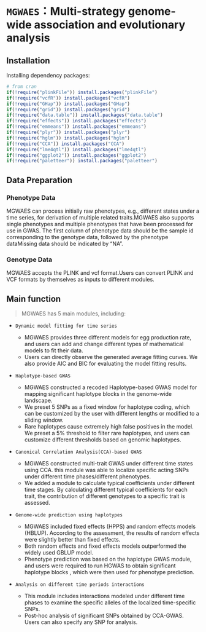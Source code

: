 # `MGWAES`：Multi-strategy genome-wide association and evolutionary analysis
## Installation

Installing dependency packages:

```R
# from cran
if(!require("plinkFile")) install.packages("plinkFile")
if(!require("vcfR")) install.packages("vcfR")
if(!require("GHap")) install.packages("GHap")
if(!require("grid")) install.packages("grid")
if(!require("data.table")) install.packages("data.table")
if(!require("effects")) install.packages("effects")
if(!require("emmeans")) install.packages("emmeans")
if(!require("plyr")) install.packages("plyr")
if(!require("hglm")) install.packages("hglm")
if(!require("CCA")) install.packages("CCA")
if(!require("lme4qtl")) install.packages("lme4qtl")
if(!require("ggplot2")) install.packages("ggplot2")
if(!require("paletteer")) install.packages("paletteer")
```


Data Preparation
-------


### Phenotype Data

MGWAES can process initially raw phenotypes, e.g., different states under a time series, for derivation of multiple related traits.MGWAES also supports single phenotypes and multiple phenotypes that have been processed for use in GWAS. The first column of phenotype data should be the sample id corresponding to the genotype data, followed by the phenotype dataMissing data should be indicated by “NA”. 


### Genotype Data

MGWAES accepts the PLINK and vcf format.Users can convert PLINK and VCF formats by themselves as inputs to different modules.

## Main function

> MGWAES has 5 main modules, including:

- `Dynamic model fitting for time series`
  - MGWAES provides three different models for egg production rate, and users can add and change different types of mathematical models to fit their data.
  - Users can directly observe the generated average fitting curves. We also provide AIC and BIC for evaluating the model fitting results.
    
- `Haplotype-based GWAS`
  - MGWAES constructed a recoded Haplotype-based GWAS model for mapping significant haplotype blocks in the genome-wide landscape.
  - We preset 5 SNPs as a fixed window for haplotype coding, which can be customized by the user with different lengths or modified to a sliding window.
  - Rare haplotypes cause extremely high false positives in the model. We preset a 5% threshold to filter rare haplotypes, and users can customize different thresholds based on genomic haplotypes.


- `Canonical Correlation Analysis(CCA)-based GWAS`
  - MGWAES constructed multi-trait GWAS under different time states using CCA. this module was able to localize specific acting SNPs under different time phases/different phenotypes.
  - We added a module to calculate typical coefficients under different time stages. By calculating different typical coefficients for each trait, the contribution of different genotypes to a specific trait is assessed.

- `Genome-wide prediction using haplotypes`
  - MGWAES included fixed effects (HPPS) and random effects models (HBLUP). According to the assessment, the results of random effects were slightly better than fixed effects.
  - Both random effects and fixed effects models outperformed the widely used GBLUP model.
  - Phenotype prediction was based on the haplotype GWAS module, and users were required to run HGWAS to obtain significant haplotype blocks , which were then used for phenotype prediction.

- `Analysis on different time periods interactions`
  - This module includes interactions modeled under different time phases to examine the specific alleles of the localized time-specific SNPs.
  - Post-hoc analysis of significant SNPs obtained by CCA-GWAS. Users can also specify any SNP for analysis.
 




